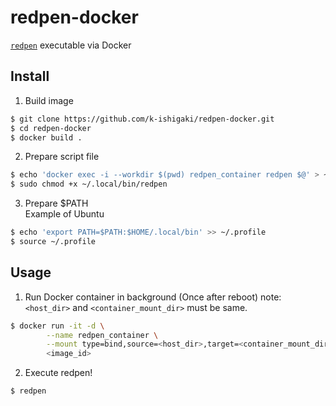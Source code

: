 # redpen-docker

[`redpen`](https://reviewml.org/ja/) executable via Docker

## Install

1. Build image
```sh
$ git clone https://github.com/k-ishigaki/redpen-docker.git
$ cd redpen-docker
$ docker build .
```
2. Prepare script file
```sh
$ echo 'docker exec -i --workdir $(pwd) redpen_container redpen $@' > ~/.local/bin/redpen
$ sudo chmod +x ~/.local/bin/redpen
```
3. Prepare $PATH<br>
Example of Ubuntu
```sh
$ echo 'export PATH=$PATH:$HOME/.local/bin' >> ~/.profile
$ source ~/.profile
```

## Usage

1. Run Docker container in background (Once after reboot)  note: `<host_dir>` and `<container_mount_dir>` must be same.
```sh
$ docker run -it -d \
        --name redpen_container \
        --mount type=bind,source=<host_dir>,target=<container_mount_dir> \
        <image_id>
```
2. Execute redpen!
```sh
$ redpen
```

